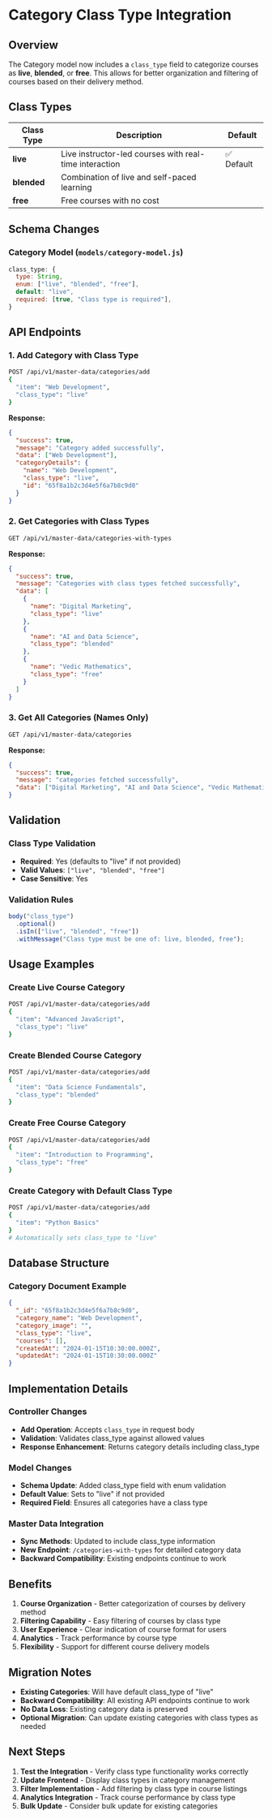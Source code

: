 # Category Class Type Integration

## Overview

The Category model now includes a `class_type` field to categorize courses as **live**, **blended**, or **free**. This allows for better organization and filtering of courses based on their delivery method.

## Class Types

| Class Type  | Description                                            | Default    |
| ----------- | ------------------------------------------------------ | ---------- |
| **live**    | Live instructor-led courses with real-time interaction | ✅ Default |
| **blended** | Combination of live and self-paced learning            |            |
| **free**    | Free courses with no cost                              |            |

## Schema Changes

### Category Model (`models/category-model.js`)

```javascript
class_type: {
  type: String,
  enum: ["live", "blended", "free"],
  default: "live",
  required: [true, "Class type is required"],
}
```

## API Endpoints

### 1. **Add Category with Class Type**

```bash
POST /api/v1/master-data/categories/add
{
  "item": "Web Development",
  "class_type": "live"
}
```

**Response:**

```json
{
  "success": true,
  "message": "Category added successfully",
  "data": ["Web Development"],
  "categoryDetails": {
    "name": "Web Development",
    "class_type": "live",
    "id": "65f8a1b2c3d4e5f6a7b8c9d0"
  }
}
```

### 2. **Get Categories with Class Types**

```bash
GET /api/v1/master-data/categories-with-types
```

**Response:**

```json
{
  "success": true,
  "message": "Categories with class types fetched successfully",
  "data": [
    {
      "name": "Digital Marketing",
      "class_type": "live"
    },
    {
      "name": "AI and Data Science",
      "class_type": "blended"
    },
    {
      "name": "Vedic Mathematics",
      "class_type": "free"
    }
  ]
}
```

### 3. **Get All Categories (Names Only)**

```bash
GET /api/v1/master-data/categories
```

**Response:**

```json
{
  "success": true,
  "message": "categories fetched successfully",
  "data": ["Digital Marketing", "AI and Data Science", "Vedic Mathematics"]
}
```

## Validation

### **Class Type Validation**

- **Required**: Yes (defaults to "live" if not provided)
- **Valid Values**: `["live", "blended", "free"]`
- **Case Sensitive**: Yes

### **Validation Rules**

```javascript
body("class_type")
  .optional()
  .isIn(["live", "blended", "free"])
  .withMessage("Class type must be one of: live, blended, free");
```

## Usage Examples

### **Create Live Course Category**

```bash
POST /api/v1/master-data/categories/add
{
  "item": "Advanced JavaScript",
  "class_type": "live"
}
```

### **Create Blended Course Category**

```bash
POST /api/v1/master-data/categories/add
{
  "item": "Data Science Fundamentals",
  "class_type": "blended"
}
```

### **Create Free Course Category**

```bash
POST /api/v1/master-data/categories/add
{
  "item": "Introduction to Programming",
  "class_type": "free"
}
```

### **Create Category with Default Class Type**

```bash
POST /api/v1/master-data/categories/add
{
  "item": "Python Basics"
}
# Automatically sets class_type to "live"
```

## Database Structure

### **Category Document Example**

```json
{
  "_id": "65f8a1b2c3d4e5f6a7b8c9d0",
  "category_name": "Web Development",
  "category_image": "",
  "class_type": "live",
  "courses": [],
  "createdAt": "2024-01-15T10:30:00.000Z",
  "updatedAt": "2024-01-15T10:30:00.000Z"
}
```

## Implementation Details

### **Controller Changes**

- **Add Operation**: Accepts `class_type` in request body
- **Validation**: Validates class_type against allowed values
- **Response Enhancement**: Returns category details including class_type

### **Model Changes**

- **Schema Update**: Added class_type field with enum validation
- **Default Value**: Sets to "live" if not provided
- **Required Field**: Ensures all categories have a class type

### **Master Data Integration**

- **Sync Methods**: Updated to include class_type information
- **New Endpoint**: `/categories-with-types` for detailed category data
- **Backward Compatibility**: Existing endpoints continue to work

## Benefits

1. **Course Organization** - Better categorization of courses by delivery method
2. **Filtering Capability** - Easy filtering of courses by class type
3. **User Experience** - Clear indication of course format for users
4. **Analytics** - Track performance by course type
5. **Flexibility** - Support for different course delivery models

## Migration Notes

- **Existing Categories**: Will have default class_type of "live"
- **Backward Compatibility**: All existing API endpoints continue to work
- **No Data Loss**: Existing category data is preserved
- **Optional Migration**: Can update existing categories with class types as needed

## Next Steps

1. **Test the Integration** - Verify class type functionality works correctly
2. **Update Frontend** - Display class types in category management
3. **Filter Implementation** - Add filtering by class type in course listings
4. **Analytics Integration** - Track course performance by class type
5. **Bulk Update** - Consider bulk update for existing categories
